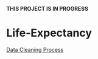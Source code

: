 **THIS PROJECT IS IN PROGRESS**

# Life-Expectancy

[Data Cleaning Process](https://swintabel.github.io/Life_expectancy/pages/DataQA.html)
